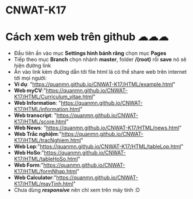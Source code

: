 # CNWAT-K17
# Cách xem web trên github ☁☁☁

- Đầu tiên ấn vào mục **Settings hình bánh răng** chọn mục **Pages**
- Tiếp theo mục **Branch** chọn nhánh **master**, folder **/(root)** rồi **save** nó sẽ hiện đường link
- Ấn vào link kèm đường dẫn tới file html là có thể share web trên internet tới mọi người: 
- **Ví dụ**: "https://quanmn.github.io/CNWAT-K17/HTML/example.html"
- **Web myCV**:"https://quanmn.github.io/CNWAT-K17/HTML/Curriculum_vitae.html"
- **Web Information**: "https://quanmn.github.io/CNWAT-K17/HTML/information.html"
- **Web transcript**: "https://quanmn.github.io/CNWAT-K17/HTML/score.html"
- **Web News**: "https://quanmn.github.io/CNWAT-K17/HTML/news.html"
- **Web Trắc nghiệm**:"https://quanmn.github.io/CNWAT-K17/HTML/tracNghiem.html"
- **Web Lop**:"https://quanmn.github.io/CNWAT-K17/HTML/tableLop.html"
- **Web HoSo**:"https://quanmn.github.io/CNWAT-K17/HTML/tableHoSo.html"
- **Web Form**:"https://quanmn.github.io/CNWAT-K17/HTML/formNhap.html"
- **Web Calculator**:"https://quanmn.github.io/CNWAT-K17/HTML/mayTinh.html"
- Chưa dùng ***responsive*** nên chỉ xem trên máy tính :D
